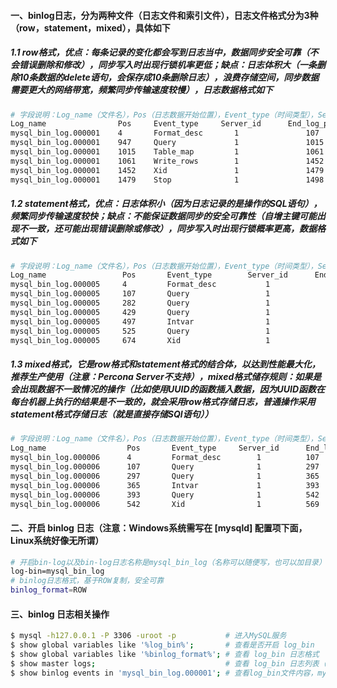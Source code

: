 #### 一、binlog日志，分为两种文件（日志文件和索引文件），日志文件格式分为3种（row，statement，mixed），具体如下
##### 1.1 row格式，优点：每条记录的变化都会写到日志当中，数据同步安全可靠（不会错误删除和修改），同步写入时出现行锁机率更低；缺点：日志体积大（一条删除10条数据的delete语句，会保存成10条删除日志），浪费存储空间，同步数据需要更大的网络带宽，频繁同步传输速度较慢），日志数据格式如下
```bash
# 字段说明：Log_name（文件名），Pos（日志数据开始位置），Event_type（时间类型），Server_id（服务器ID），End_log_pos（日志数据结束位置，Info（简要信息）
Log_name	            Pos	    Event_type	   Server_id	  End_log_pos	  Info
mysql_bin_log.000001	4	    Format_desc	      1	              107	      Server ver: 5.5.49-log, Binlog ver: 4
mysql_bin_log.000001	947	    Query	          1	              1015	      BEGIN
mysql_bin_log.000001	1015	Table_map	      1	              1061	      table_id: 33 (test.dept)
mysql_bin_log.000001	1061	Write_rows	      1	              1452	      table_id: 33 flags: STMT_END_F
mysql_bin_log.000001	1452	Xid	              1	              1479	      COMMIT /* xid=35 */
mysql_bin_log.000001	1479	Stop	          1	              1498	
```
##### 1.2 statement格式，优点：日志体积小（因为日志记录的是操作的SQL语句），频繁同步传输速度较快；缺点：不能保证数据同步的安全可靠性（自增主键可能出现不一致，还可能出现错误删除或修改），同步写入时出现行锁概率更高，数据格式如下
```bash
# 字段说明：Log_name（文件名），Pos（日志数据开始位置），Event_type（时间类型），Server_id（服务器ID），End_log_pos（日志数据结束位置，Info（实际操作的SQL语句）
Log_name	             Pos	   Event_type	     Server_id	    End_log_pos	      Info
mysql_bin_log.000005	 4	       Format_desc	         1	           107	          Server ver: 5.5.49-log, Binlog ver: 4
mysql_bin_log.000005	 107	   Query	             1	           282	          use `test`; CREATE TABLE `test`.`role`  (`id` int(0) NOT NULL,`name` varchar(255) NOT NULL, PRIMARY KEY (`id`))
mysql_bin_log.000005	 282	   Query	             1	           429	          use `test`; ALTER TABLE `test`.`role` MODIFY COLUMN `id` int(11) NOT NULL AUTO_INCREMENT FIRST
mysql_bin_log.000005	 429	   Query	             1	           497	          BEGIN
mysql_bin_log.000005	 497	   Intvar	             1	           525	          INSERT_ID=1
mysql_bin_log.000005	 525	   Query	             1	           674	          use `test`; insert into role(name) values('dasda'),('dadaasd'),('wdefrf'),('oloiojfs'),('dadaasd')
mysql_bin_log.000005	 674	   Xid	                 1	           701	          COMMIT /* xid=82 */
```
##### 1.3 mixed格式，它是row格式和statement格式的结合体，以达到性能最大化，推荐生产使用（注意：Percona Server不支持），mixed格式储存规则：如果是会出现数据不一致情况的操作（比如使用UUID的函数插入数据，因为UUID函数在每台机器上执行的结果是不一致的，就会采用row格式存储日志，普通操作采用statement格式存储日志（就是直接存储SQl语句））
```bash
# 字段说明：Log_name（文件名），Pos（日志数据开始位置），Event_type（时间类型），Server_id（服务器ID），End_log_pos（日志数据结束位置，Info（实际操作的SQL语句）
Log_name	              Pos	    Event_type	   Server_id	  End_log_pos	  Info
mysql_bin_log.000006	  4	        Format_desc	       1	      107	          Server ver: 5.5.49-log, Binlog ver: 4
mysql_bin_log.000006	  107	    Query	           1	      297	          use `test`; CREATE TABLE `test`.`user`  (`id` int(0) NOT NULL AUTO_INCREMENT,`name` varchar(255) NOT NULL,PRIMARY KEY (`id`))
mysql_bin_log.000006	  297	    Query	           1	      365	          BEGIN
mysql_bin_log.000006	  365	    Intvar	           1	      393	          INSERT_ID=1
mysql_bin_log.000006	  393	    Query	           1	      542	          use `test`; insert into user(name) values('dasda'),('dadaasd'),('wdefrf'),('oloiojfs'),('dadaasd')
mysql_bin_log.000006	  542	    Xid	               1	      569	          COMMIT /* xid=27 */
```
#### 二、开启 binlog 日志（注意：Windows系统需写在 [mysqld] 配置项下面，Linux系统好像无所谓）
```bash
# 开启bin-log以及bin-log日志名称是mysql_bin_log（名称可以随便写，也可以加目录）
log-bin=mysql_bin_log
# binlog日志格式，基于ROW复制，安全可靠
binlog_format=ROW
```

#### 三、binlog 日志相关操作
```bash
$ mysql -h127.0.0.1 -P 3306 -uroot -p           # 进入MySQL服务
$ show global variables like '%log_bin%';       # 查看是否开启 log_bin
$ show global variables like '%binlog_format%'; # 查看 log_bin 日志格式
$ show master logs;                             # 查看 log_bin 日志列表（所有log_bin日志文件）
$ show binlog events in 'mysql_bin_log.000001'; # 查看log_bin文件内容，mysql_bin_log.000001是log_bin日志文件的名称（文件名称可以通过上一条命令得到）
```


